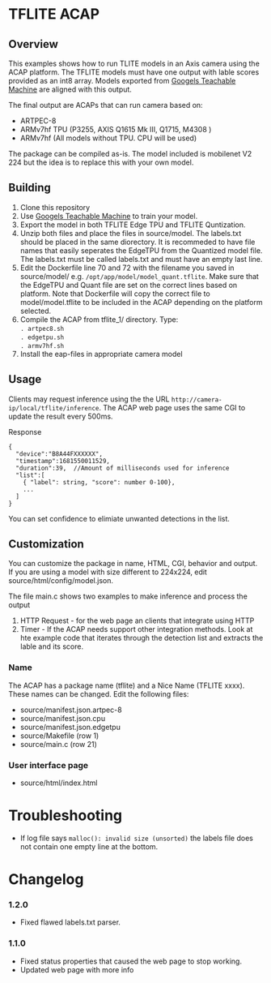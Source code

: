 # TFLITE ACAP

## Overview
This examples shows how to run TLITE models in an Axis camera using the ACAP platform.
The TFLITE models must have one output with lable scores provided as an int8 array.
Models exported from [Googels Teachable Machine](https://teachablemachine.withgoogle.com/) are aligned with this output.

The final output are ACAPs that can run camera based on:
* ARTPEC-8
* ARMv7hf TPU (P3255, AXIS Q1615 Mk III, Q1715, M4308 )
* ARMv7hf (All models without TPU.  CPU will be used)

The package can be compiled as-is.  The model included is mobilenet V2 224 but the idea is to replace this with your own model.

## Building
1. Clone this repository
2. Use [Googels Teachable Machine](https://teachablemachine.withgoogle.com/) to train your model.
3. Export the model in both TFLITE Edge TPU and TFLITE Quntization.
4. Unzip both files and place the files in source/model. The labels.txt should be placed in the same diorectory.
It is recommeded to have file names that easily seperates the EdgeTPU from the Quantized model file.  The labels.txt must be called labels.txt and must have an empty last line.
5. Edit the Dockerfile line 70 and 72 with the filename you saved in source/model/ e.g. ```/opt/app/model/model_quant.tflite```.  Make sure that the EdgeTPU and Quant file are set on the correct lines based on platform.  Note that Dockerfile will copy the correct file to model/model.tflite to be included in the ACAP depending on the platform selected.
6. Compile the ACAP from tflite_1/ directory. Type:  
   ```. artpec8.sh```  
   ```. edgetpu.sh```  
   ```. armv7hf.sh```
7. Install the eap-files in appropriate camera model
 
 ## Usage
Clients may request inference using the the URL ```http://camera-ip/local/tflite/inference```.  The ACAP web page uses the same CGI to update the result every 500ms. 

Response 

```
{
  "device":"B8A44FXXXXXX",
  "timestamp":1681550011529,
  "duration":39,  //Amount of milliseconds used for inference
  "list":[
    { "label": string, "score": number 0-100},
    ...
  ]
}
```
You can set confidence to elimiate unwanted detections in the list.

## Customization
You can customize the package in name, HTML, CGI, behavior and output.  
If you are using a model with size different to 224x224, edit source/html/config/model.json.

The file main.c shows two examples to make inference and process the output
1. HTTP Request - for the web page an clients that integrate using HTTP
2. Timer - If the ACAP needs support other integration methods.   Look at hte example code that iterates through the detection list and extracts the lable and its score.

### Name
The ACAP has a package name (tflite) and a Nice Name (TFLITE xxxx).  These names can be changed.  Edit the following files:
* source/manifest.json.artpec-8
* source/manifest.json.cpu
* source/manifest.json.edgetpu
* source/Makefile (row 1)
* source/main.c (row 21)



### User interface page
* source/html/index.html


# Troubleshooting
- If log file says ```malloc(): invalid size (unsorted)``` the labels file does not contain one empty line at the bottom.


# Changelog

### 1.2.0
- Fixed flawed labels.txt parser.

### 1.1.0
- Fixed status properties that caused the web page to stop working.
- Updated web page with more info

